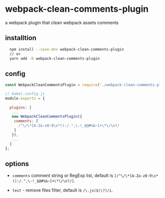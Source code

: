 # webpack-clean-comments-plugin
a webpack plugin that clean webpack assets comments

## installtion

```bash
  npm install --save-dev webpack-clean-comments-plugin
  // or 
  yarn add -D webpack-clean-comments-plugin
```

## config


```js
const WebpackCleanCommentsPlugin = require('./webpack-clean-comments-plugin');

// babel.config.js
module.exports = {
 
  plugins: [
   ...
   new WebpackCleanCommentsPlugin({
    comments: [
      /^\/\*[A-Za-z0-9\s*():/.",\-!_$@#%&~]+\*\/\n?/
    ]
   }),
   ...
  ]
};
```
## options

- `comments` comment string or RegExp list, default is `[/^\/\*[A-Za-z0-9\s*():/.",\-!_$@#%&~]+\*\/\n?/]`.

- `test` - remove files filter, default is `/\.js($|\?)/i`.

